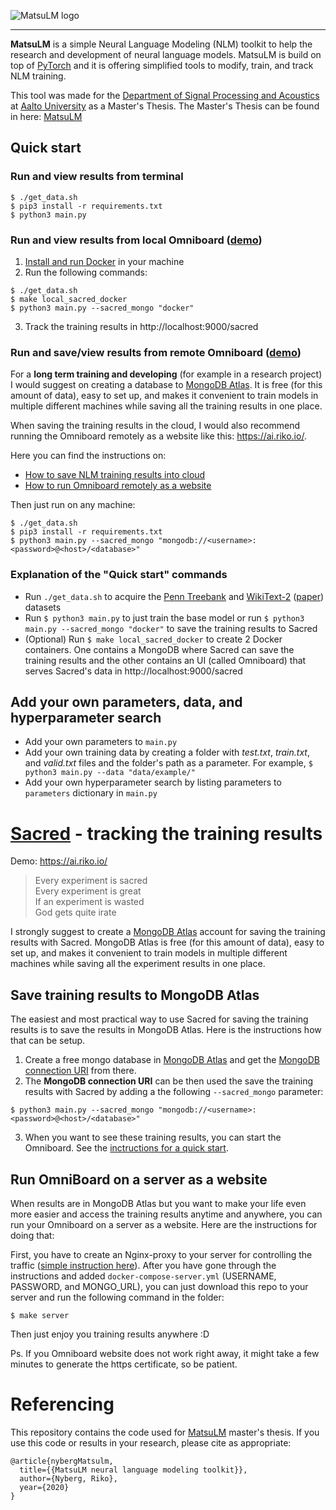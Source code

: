 ![MatsuLM logo](https://riko.io/images/coding_projects/matsulm_logo.png)

--------------------------------------------------------------------------------

**MatsuLM** is a simple Neural Language Modeling (NLM) toolkit to help the research and development of neural language models. MatsuLM is build on top of [PyTorch](https://github.com/pytorch/pytorch) and it is offering simplified tools to modify, train, and track NLM training. 

This tool was made for the [Department of Signal Processing and Acoustics](https://www.aalto.fi/en/department-of-signal-processing-and-acoustics) at [Aalto University](https://www.aalto.fi/en) as a Master's Thesis. The Master's Thesis can be found in here: [MatsuLM](https://riko.io/matsulm)

## Quick start

### Run and view results from terminal

```
$ ./get_data.sh
$ pip3 install -r requirements.txt
$ python3 main.py
```

### Run and view results from local Omniboard ([demo](https://ai.riko.io/))

1. [Install and run Docker](https://www.docker.com/get-started) in your machine
2. Run the following commands:
```
$ ./get_data.sh
$ make local_sacred_docker
$ python3 main.py --sacred_mongo "docker"
```
3. Track the training results in http://localhost:9000/sacred

### Run and save/view results from remote Omniboard ([demo](https://ai.riko.io/))
For a **long term training and developing** (for example in a research project) I would suggest on creating a database to [MongoDB Atlas](https://www.mongodb.com/cloud/atlas). It is free (for this amount of data), easy to set up, and makes it convenient to train models in multiple different machines while saving all the training results in one place. 

When saving the training results in the cloud, I would also recommend running the Omniboard remotely as a website like this: https://ai.riko.io/. 

Here you can find the instructions on: 
- [How to save NLM training results into cloud](#save_to_mongo)
- [How to run Omniboard remotely as a website](#omniboard_website)

Then just run on any machine:
```
$ ./get_data.sh
$ pip3 install -r requirements.txt
$ python3 main.py --sacred_mongo "mongodb://<username>:<password>@<host>/<database>"
```

### Explanation of the "Quick start" commands
+ Run `./get_data.sh` to acquire the [Penn Treebank](https://www.isca-speech.org/archive/archive_papers/interspeech_2011/i11_0605.pdf) and [WikiText-2](https://www.salesforce.com/products/einstein/ai-research/the-wikitext-dependency-language-modeling-dataset/) ([paper](https://arxiv.org/abs/1609.07843)) datasets
+ Run `$ python3 main.py` to just train the base model or run `$ python3 main.py --sacred_mongo "docker"` to save the training results to Sacred
+ (Optional) Run `$ make local_sacred_docker` to create 2 Docker containers. One contains a MongoDB where Sacred can save the training results and the other contains an UI (called Omniboard) that serves Sacred's data in http://localhost:9000/sacred

## Add your own parameters, data, and hyperparameter search
+ Add your own parameters to `main.py`
+ Add your own training data by creating a folder with _test.txt_, _train.txt_, and _valid.txt_ files and the folder's path as a parameter. For example, `$ python3 main.py --data "data/example/"`
+ Add your own hyperparameter search by listing parameters to `parameters` dictionary in `main.py`




# [Sacred](https://github.com/IDSIA/sacred) - tracking the training results
Demo: https://ai.riko.io/
> Every experiment is sacred  
> Every experiment is great  
> If an experiment is wasted  
> God gets quite irate  

I strongly suggest to create a [MongoDB Atlas](https://www.mongodb.com/cloud/atlas) account for saving the training results with Sacred. MongoDB Atlas is free (for this amount of data), easy to set up, and makes it convenient to train models in multiple different machines while saving all the experiment results in one place.


## <a name="save_to_mongo"></a> Save training results to MongoDB Atlas
The easiest and most practical way to use Sacred for saving the training results is to save the results in MongoDB Atlas. Here is the instructions how that can be setup.

1. Create a free mongo database in [MongoDB Atlas](https://www.mongodb.com/) and get the [MongoDB connection URI](https://docs.mongodb.com/manual/reference/connection-string/) from there.
2. The **MongoDB connection URI** can be then used the save the training results with Sacred by adding a the following `--sacred_mongo` parameter:
```
$ python3 main.py --sacred_mongo "mongodb://<username>:<password>@<host>/<database>"
```
3. When you want to see these training results, you can start the Omniboard. See the [inctructions for a quick start](https://vivekratnavel.github.io/omniboard/#/quick-start).


## <a name="omniboard_website"></a> Run OmniBoard on a server as a website
When results are in MongoDB Atlas but you want to make your life even more easier and access the training results anytime and anywhere, you can run your Omniboard on a server as a website. Here are the instructions for doing that:

First, you have to create an Nginx-proxy to your server for controlling the traffic ([simple instruction here](https://medium.com/@francoisromain/host-multiple-websites-with-https-inside-docker-containers-on-a-single-server-18467484ab95)). After you have gone through the instructions and added `docker-compose-server.yml` (USERNAME, PASSWORD, and MONGO_URL), you can just download this repo to your server and run the following command in the folder:
```
$ make server
```

Then just enjoy you training results anywhere :D

Ps. If you Omniboard website does not work right away, it might take a few minutes to generate the https certificate, so be patient.



# Referencing

This repository contains the code used for [MatsuLM](https://riko.io/matsulm) master's thesis. If you use this code or results in your research, please cite as appropriate:
```
@article{nybergMatsulm,
  title={{MatsuLM neural language modeling toolkit}},
  author={Nyberg, Riko},
  year={2020}
}
```
